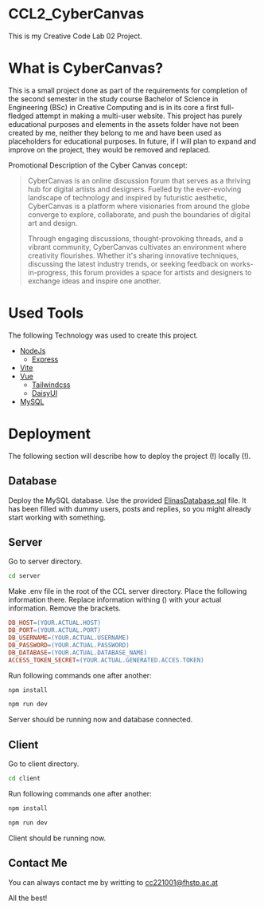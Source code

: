 # CCL2_CyberCanvas

This is my Creative Code Lab 02 Project.

# What is CyberCanvas?
This is a small project done as part of the requirements for completion of the second semester in the study course Bachelor of Science in Engineering (BSc) in Creative Computing and is in its core a first full-fledged attempt in making a multi-user website. This project has purely educational purposes and elements in the assets folder have not been created by me, neither they belong to me and have been used as placeholders for educational purposes. In future, if I will plan to expand and improve on the project, they would be removed and replaced.

Promotional Description of the Cyber Canvas concept:
>CyberCanvas is an online discussion forum that serves as a thriving hub for digital artists and designers. Fuelled by the ever-evolving landscape of technology and inspired by futuristic aesthetic, CyberCanvas is a platform where visionaries from around the globe converge to explore, collaborate, and push the boundaries of digital art and design.
> 
>Through engaging discussions, thought-provoking threads, and a vibrant community, CyberCanvas cultivates an environment where creativity flourishes. Whether it's sharing innovative techniques, discussing the latest industry trends, or seeking feedback on works-in-progress, this forum provides a space for artists and designers to exchange ideas and inspire one another.

# Used Tools

The following Technology was used to create this project.
- [NodeJs](https://nodejs.org/en)
    - [Express](https://expressjs.com)
- [Vite](https://vitejs.dev)
- [Vue](https://vuejs.org)
    - [Tailwindcss](https://tailwindcss.com)
    - [DaisyUI](https://daisyui.com)
- [MySQL](https://www.mysql.com/en/)

# Deployment
The following section will describe how to deploy the project (!) locally (!).

## Database
Deploy the MySQL database. Use the provided [ElinasDatabase.sql](ElinasDatabase.sql) file. It has been filled with dummy users, posts and replies, so you might already start working with something.

## Server
Go to server directory.
```bash
cd server
```

Make .env file in the root of the CCL server directory. Place the following information there. Replace information withing () with your actual information. Remove the brackets.
```makefile
DB_HOST=(YOUR.ACTUAL.HOST)
DB_PORT=(YOUR.ACTUAL.PORT)
DB_USERNAME=(YOUR.ACTUAL.USERNAME)
DB_PASSWORD=(YOUR.ACTUAL.PASSWORD)
DB_DATABASE=(YOUR.ACTUAL.DATABASE_NAME)
ACCESS_TOKEN_SECRET=(YOUR.ACTUAL.GENERATED.ACCES.TOKEN)
```
Run following commands one after another:
```bash
npm install
```
```bash
npm run dev
```
Server should be running now and database connected.

## Client
Go to client directory.
```bash
cd client
```
Run following commands one after another:
```bash
npm install
```
```bash
npm run dev
```
Client should be running now.

## Contact Me
You can always contact me by writting to cc221001@fhstp.ac.at

All the best!